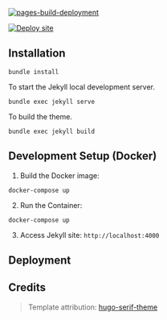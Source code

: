 [![pages-build-deployment](https://github.com/NecessioWellnessCommunity/NecessioWellnessCommunity.github.io/actions/workflows/pages/pages-build-deployment/badge.svg)](https://github.com/NecessioWellnessCommunity/NecessioWellnessCommunity.github.io/actions/workflows/pages/pages-build-deployment)

[![Deploy site](https://github.com/NecessioWellnessCommunity/NecessioWellnessCommunity.github.io/actions/workflows/deploy.yml/badge.svg?branch=main)](https://github.com/NecessioWellnessCommunity/NecessioWellnessCommunity.github.io/actions/workflows/deploy.yml)

## Installation


```
bundle install
```

To start the Jekyll local development server.

```
bundle exec jekyll serve
```

To build the theme.

```
bundle exec jekyll build
```

Development Setup (Docker)
-

1. Build the Docker image:

```
docker-compose up
```

2. Run the Container:

```
docker-compose up
```

3. Access Jekyll site: `http://localhost:4000`

## Deployment

<!-- ### Netlify

Use Netlify to deploy this theme. This theme contains a valid and tested `netlify.toml` - Feel free to use the 1-click deploy below.

[![Deploy to Netlify](https://www.netlify.com/img/deploy/button.svg)](https://app.netlify.com/start/deploy?repository=https://github.com//jekyll-serif-theme) -->

## Credits

> Template attribution: [hugo-serif-theme](https://github.com/zerostaticthemes/hugo-serif-theme)
